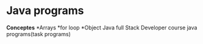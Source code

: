# Java programs
**Conceptes**
*Arrays
*for loop
*Object
Java full Stack Developer course java programs(task programs)
